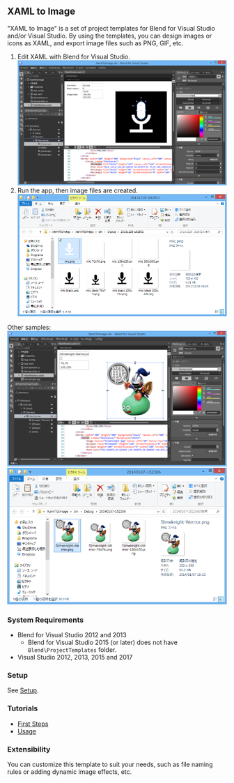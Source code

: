 ## XAML to Image

"XAML to Image" is a set of project templates for Blend for Visual Studio and/or Visual Studio.
By using the templates, you can design images or icons as XAML, and export image files such as PNG, GIF, etc.

1. Edit XAML with Blend for Visual Studio.  
  ![Blend-mic](Images/Preview/Blend-mic.png)
1. Run the app, then image files are created.  
  ![Output-mic](Images/Preview/Output-mic.png)

Other samples:  
![Blend-Slimeknight](Images/Preview/Blend-Slimeknight.png)  
![Output-Slimeknight](Images/Preview/Output-Slimeknight.png)

### System Requirements
- Blend for Visual Studio 2012 and 2013
  - Blend for Visual Studio 2015 (or later) does not have `Blend\ProjectTemplates` folder.
- Visual Studio 2012, 2013, 2015 and 2017

### Setup
See [Setup](https://github.com/sakapon/XAML-to-Image/wiki/Setup).

### Tutorials
* [First Steps](https://github.com/sakapon/XAML-to-Image/wiki/First-Steps)
* [Usage](https://github.com/sakapon/XAML-to-Image/wiki/Usage)

### Extensibility
You can customize this template to suit your needs, such as file naming rules or adding dynamic image effects, etc.
